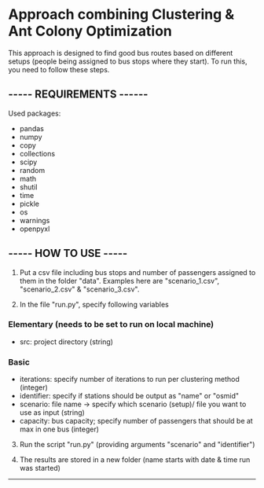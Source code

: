 # Approach combining Clustering & Ant Colony Optimization 

This approach is designed to find good bus routes based on different setups (people being assigned to bus stops where they start).
To run this, you need to follow these steps.

## ----- REQUIREMENTS ------

Used packages:

- pandas
- numpy
- copy
- collections
- scipy
- random 
- math
- shutil
- time
- pickle
- os
- warnings
- openpyxl

## ----- HOW TO USE -----

1) 	Put a csv file including bus stops and number of passengers assigned to them in the folder "data".
	Examples here are "scenario_1.csv", "scenario_2.csv" & "scenario_3.csv".

2)	In the file "run.py", specify following variables

### Elementary (needs to be set to run on local machine)
- src:		project directory (string)
	
### Basic
- iterations:	specify number of iterations to run per clustering method (integer)
- identifier:	specify if stations should be output as "name" or "osmid" 
- scenario:	file name -> specify which scenario (setup)/ file you want to use as input (string)
- capacity:	bus capacity; specify number of passengers that should be at max in one bus (integer)


3)	Run the script "run.py" (providing arguments "scenario" and "identifier")

4)	The results are stored in a new folder (name starts with date & time run was started)

--------------------------------------------------------------------------------------------------------

